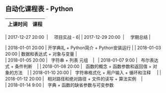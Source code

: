 ##  自动化课程表 - Python

| 上课时间           | 课程           |
| ------------- |:-------------:| 

| 2017-12-27  20:00  |     项目实战 - 6| 
| 2017-12-29  20:00  |     学期总结 |  

| 2018-01-01  20:00  | 开学典礼 + Python简介 + Python安装运行 | 
| 2018-01-03  20:00  |  数据和表达式 +  对象与变量     |  
| 2018-01-05  20:00  |   字符串 + 列表 元组    |  
| 2018-01-07   9:00  |   布尔表达式 + 条件判断    | 
| 2018-01-08  20:00  |   函数的概念 + 函数参数和返回值 + 对象的方法    | 
| 2018-01-10  20:00  |   字符串格式化 + 用户输入 +  循环和注释      | 
| 2018-01-12  20:00  |   相对路径和绝对路径 + 文件的读写 + 算法实例    |       
| 2018-01-14   9:00  |   字典 + 函数的缺省参数与可变参数

